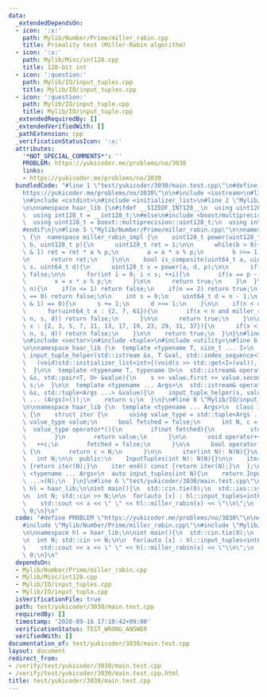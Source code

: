```yaml
---
data:
  _extendedDependsOn:
  - icon: ':x:'
    path: Mylib/Number/Prime/miller_rabin.cpp
    title: Primality test (Miller-Rabin algorithm)
  - icon: ':x:'
    path: Mylib/Misc/int128.cpp
    title: 128-bit int
  - icon: ':question:'
    path: Mylib/IO/input_tuples.cpp
    title: Mylib/IO/input_tuples.cpp
  - icon: ':question:'
    path: Mylib/IO/input_tuple.cpp
    title: Mylib/IO/input_tuple.cpp
  _extendedRequiredBy: []
  _extendedVerifiedWith: []
  _pathExtension: cpp
  _verificationStatusIcon: ':x:'
  attributes:
    '*NOT_SPECIAL_COMMENTS*': ''
    PROBLEM: https://yukicoder.me/problems/no/3030
    links:
    - https://yukicoder.me/problems/no/3030
  bundledCode: "#line 1 \"test/yukicoder/3030/main.test.cpp\"\n#define PROBLEM \"\
    https://yukicoder.me/problems/no/3030\"\n\n#include <iostream>\n#line 2 \"Mylib/Number/Prime/miller_rabin.cpp\"\
    \n#include <cstdint>\n#include <initializer_list>\n#line 2 \"Mylib/Misc/int128.cpp\"\
    \n\nnamespace haar_lib {\n#ifdef __SIZEOF_INT128__\n  using uint128_t = __uint128_t;\n\
    \  using int128_t = __int128_t;\n#else\n#include <boost/multiprecision/cpp_int.hpp>\n\
    \  using uint128_t = boost::multiprecision::uint128_t;\n  using int128_t = boost::multiprecision::int128_t;\n\
    #endif\n}\n#line 5 \"Mylib/Number/Prime/miller_rabin.cpp\"\n\nnamespace haar_lib\
    \ {\n  namespace miller_rabin_impl {\n    uint128_t power(uint128_t a, uint128_t\
    \ b, uint128_t p){\n      uint128_t ret = 1;\n\n      while(b > 0){\n        if(b\
    \ & 1) ret = ret * a % p;\n        a = a * a % p;\n        b >>= 1;\n      }\n\
    \n      return ret;\n    }\n\n    bool is_composite(uint64_t a, uint64_t p, int\
    \ s, uint64_t d){\n      uint128_t x = power(a, d, p);\n\n      if(x == 1) return\
    \ false;\n\n      for(int i = 0; i < s; ++i){\n        if(x == p - 1) return false;\n\
    \        x = x * x % p;\n      }\n\n      return true;\n    }\n  }\n\n  bool miller_rabin(uint64_t\
    \ n){\n    if(n <= 1) return false;\n    if(n == 2) return true;\n    if(n % 2\
    \ == 0) return false;\n\n    int s = 0;\n    uint64_t d = n - 1;\n    while((d\
    \ & 1) == 0){\n      s += 1;\n      d >>= 1;\n    }\n\n    if(n < 4759123141){\n\
    \      for(uint64_t x : {2, 7, 61}){\n        if(x < n and miller_rabin_impl::is_composite(x,\
    \ n, s, d)) return false;\n      }\n\n      return true;\n    }\n\n    for(uint64_t\
    \ x : {2, 3, 5, 7, 11, 13, 17, 19, 23, 29, 31, 37}){\n      if(x < n and miller_rabin_impl::is_composite(x,\
    \ n, s, d)) return false;\n    }\n\n    return true;\n  }\n}\n#line 3 \"Mylib/IO/input_tuples.cpp\"\
    \n#include <vector>\n#include <tuple>\n#include <utility>\n#line 6 \"Mylib/IO/input_tuple.cpp\"\
    \n\nnamespace haar_lib {\n  template <typename T, size_t ... I>\n  static void\
    \ input_tuple_helper(std::istream &s, T &val, std::index_sequence<I ...>){\n \
    \   (void)std::initializer_list<int>{(void(s >> std::get<I>(val)), 0) ...};\n\
    \  }\n\n  template <typename T, typename U>\n  std::istream& operator>>(std::istream\
    \ &s, std::pair<T, U> &value){\n    s >> value.first >> value.second;\n    return\
    \ s;\n  }\n\n  template <typename ... Args>\n  std::istream& operator>>(std::istream\
    \ &s, std::tuple<Args ...> &value){\n    input_tuple_helper(s, value, std::make_index_sequence<sizeof\
    \ ... (Args)>());\n    return s;\n  }\n}\n#line 8 \"Mylib/IO/input_tuples.cpp\"\
    \n\nnamespace haar_lib {\n  template <typename ... Args>\n  class InputTuples\
    \ {\n    struct iter {\n      using value_type = std::tuple<Args ...>;\n     \
    \ value_type value;\n      bool fetched = false;\n      int N, c = 0;\n\n    \
    \  value_type operator*(){\n        if(not fetched){\n          std::cin >> value;\n\
    \        }\n        return value;\n      }\n\n      void operator++(){\n     \
    \   ++c;\n        fetched = false;\n      }\n\n      bool operator!=(iter &) const\
    \ {\n        return c < N;\n      }\n\n      iter(int N): N(N){}\n    };\n\n \
    \   int N;\n\n  public:\n    InputTuples(int N): N(N){}\n\n    iter begin() const\
    \ {return iter(N);}\n    iter end() const {return iter(N);}\n  };\n\n  template\
    \ <typename ... Args>\n  auto input_tuples(int N){\n    return InputTuples<Args\
    \ ...>(N);\n  }\n}\n#line 6 \"test/yukicoder/3030/main.test.cpp\"\n\nnamespace\
    \ hl = haar_lib;\n\nint main(){\n  std::cin.tie(0);\n  std::ios::sync_with_stdio(false);\n\
    \n  int N; std::cin >> N;\n\n  for(auto [x] : hl::input_tuples<int64_t>(N)){\n\
    \    std::cout << x << \" \" << hl::miller_rabin(x) << \"\\n\";\n  }\n\n  return\
    \ 0;\n}\n"
  code: "#define PROBLEM \"https://yukicoder.me/problems/no/3030\"\n\n#include <iostream>\n\
    #include \"Mylib/Number/Prime/miller_rabin.cpp\"\n#include \"Mylib/IO/input_tuples.cpp\"\
    \n\nnamespace hl = haar_lib;\n\nint main(){\n  std::cin.tie(0);\n  std::ios::sync_with_stdio(false);\n\
    \n  int N; std::cin >> N;\n\n  for(auto [x] : hl::input_tuples<int64_t>(N)){\n\
    \    std::cout << x << \" \" << hl::miller_rabin(x) << \"\\n\";\n  }\n\n  return\
    \ 0;\n}\n"
  dependsOn:
  - Mylib/Number/Prime/miller_rabin.cpp
  - Mylib/Misc/int128.cpp
  - Mylib/IO/input_tuples.cpp
  - Mylib/IO/input_tuple.cpp
  isVerificationFile: true
  path: test/yukicoder/3030/main.test.cpp
  requiredBy: []
  timestamp: '2020-09-16 17:10:42+09:00'
  verificationStatus: TEST_WRONG_ANSWER
  verifiedWith: []
documentation_of: test/yukicoder/3030/main.test.cpp
layout: document
redirect_from:
- /verify/test/yukicoder/3030/main.test.cpp
- /verify/test/yukicoder/3030/main.test.cpp.html
title: test/yukicoder/3030/main.test.cpp
---
```

